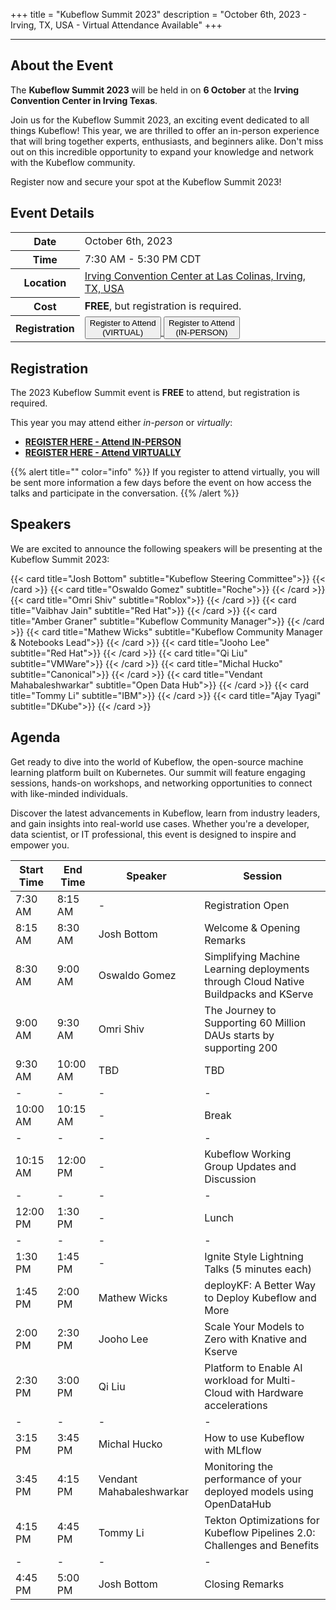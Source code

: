 +++
title = "Kubeflow Summit 2023"
description = "October 6th, 2023 - Irving, TX, USA - Virtual Attendance Available"
+++

---

## About the Event

The __Kubeflow Summit 2023__ will be held in on __6 October__ at the __Irving Convention Center in Irving Texas__.

Join us for the Kubeflow Summit 2023, an exciting event dedicated to all things Kubeflow! 
This year, we are thrilled to offer an in-person experience that will bring together experts, enthusiasts, and beginners alike.
Don't miss out on this incredible opportunity to expand your knowledge and network with the Kubeflow community. 

Register now and secure your spot at the Kubeflow Summit 2023!

## Event Details

<div class="table-responsive">
  <table class="table table-bordered">
    <tr class="thead-light">
      <th>
        Date
      </th>
      <td>
        October 6th, 2023
      </td>
    </tr>
    <tr class="thead-light">
      <th>
        Time
      </th>
      <td>
        7:30 AM - 5:30 PM CDT
      </td>
    </tr>
    <tr class="thead-light">
      <th>
        Location
      </th>
      <td>
        <a href="https://maps.app.goo.gl/Xnf4Y1ffVLRiPNGR9">Irving Convention Center at Las Colinas, Irving, TX, USA</a>
      </td>
    </tr>
    <tr class="thead-light">
      <th>
        Cost
      </th>
      <td>
        <strong>FREE</strong>, but registration is required.
      </td>
    </tr>
    <tr class="thead-light">
      <th>
        Registration
      </th>
      <td>
        <a href="https://www.eventbrite.com/e/kubeflow-summit-2023-virtual-registration-tickets-726298186427">
          <button class="btn btn-warning py-2 px-3 mx-3 my-3">Register to Attend<br>(VIRTUAL)</button>
        </a>
        <a href="https://www.eventbrite.com/e/kubeflow-summit-2023-in-person-registration-tickets-726236511957">
          <button class="btn btn-warning py-2 px-3 mx-3 my-3">Register to Attend<br>(IN-PERSON)</button>
        </a>
      </td>
    </tr>
  </table>
</div>

## Registration

The 2023 Kubeflow Summit event is __FREE__ to attend, but registration is required.

This year you may attend either _in-person_ or _virtually_:

- [__REGISTER HERE - Attend IN-PERSON__](https://www.eventbrite.com/e/kubeflow-summit-2023-in-person-registration-tickets-726236511957)
- [__REGISTER HERE - Attend VIRTUALLY__](https://www.eventbrite.com/e/kubeflow-summit-2023-virtual-registration-tickets-726298186427)

{{% alert title="" color="info" %}}
If you register to attend virtually, you will be sent more information a few days before the event on how access the talks and participate in the conversation.
{{% /alert %}}

## Speakers

We are excited to announce the following speakers will be presenting at the Kubeflow Summit 2023:

<div class="container">
  <div class="row">
    <div class="col-auto mb-3">
      {{< card title="Josh Bottom" 
               subtitle="Kubeflow Steering Committee">}}
      {{< /card >}}
      {{< card title="Oswaldo Gomez" 
               subtitle="Roche">}}
      {{< /card >}}
      {{< card title="Omri Shiv" 
               subtitle="Roblox">}}
      {{< /card >}}
      {{< card title="Vaibhav Jain" 
               subtitle="Red Hat">}}
      {{< /card >}}
      {{< card title="Amber Graner" 
               subtitle="Kubeflow Community Manager">}}
      {{< /card >}}
      {{< card title="Mathew Wicks" 
               subtitle="Kubeflow Community Manager & Notebooks Lead">}}
      {{< /card >}}
      {{< card title="Jooho Lee" 
               subtitle="Red Hat">}}
      {{< /card >}}
      {{< card title="Qi Liu" 
               subtitle="VMWare">}}
      {{< /card >}}
      {{< card title="Michal Hucko" 
               subtitle="Canonical">}}
      {{< /card >}}
      {{< card title="Vendant Mahabaleshwarkar" 
               subtitle="Open Data Hub">}}
      {{< /card >}}
      {{< card title="Tommy Li" 
               subtitle="IBM">}}
      {{< /card >}}
      {{< card title="Ajay Tyagi" 
               subtitle="DKube">}}
      {{< /card >}}
    </div>
  </div>
</div>

## Agenda

Get ready to dive into the world of Kubeflow, the open-source machine learning platform built on Kubernetes. 
Our summit will feature engaging sessions, hands-on workshops, and networking opportunities to connect with like-minded individuals.

Discover the latest advancements in Kubeflow, learn from industry leaders, and gain insights into real-world use cases. Whether you're a developer, data scientist, or IT professional, this event is designed to inspire and empower you.

| Start Time | End Time | Speaker                  | Session                                                                             |
|------------|----------|--------------------------|-------------------------------------------------------------------------------------|
| 7:30 AM    | 8:15 AM  | -                        | Registration Open                                                                   |
| 8:15 AM    | 8:30 AM  | Josh Bottom              | Welcome & Opening Remarks                                                           |
| 8:30 AM    | 9:00 AM  | Oswaldo Gomez            | Simplifying Machine Learning deployments through Cloud Native Buildpacks and KServe |
| 9:00 AM    | 9:30 AM  | Omri Shiv                | The Journey to Supporting 60 Million DAUs starts by supporting 200                  |
| 9:30 AM    | 10:00 AM | TBD                      | TBD                                                                                 |
| -          | -        | -                        | -                                                                                   |
| 10:00 AM   | 10:15 AM | -                        | Break                                                                               |
| -          | -        | -                        | -                                                                                   |
| 10:15 AM   | 12:00 PM | -                        | Kubeflow Working Group Updates and Discussion                                       |
| -          | -        | -                        | -                                                                                   |
| 12:00 PM   | 1:30 PM  | -                        | Lunch                                                                               |
| -          | -        | -                        | -                                                                                   |
| 1:30 PM    | 1:45 PM  | -                        | Ignite Style Lightning Talks (5 minutes each)                                       |
| 1:45 PM    | 2:00 PM  | Mathew Wicks             | deployKF: A Better Way to Deploy Kubeflow and More                                  |
| 2:00 PM    | 2:30 PM  | Jooho Lee                | Scale Your Models to Zero with Knative and Kserve                                   |
| 2:30 PM    | 3:00 PM  | Qi Liu                   | Platform to Enable AI workload for Multi-Cloud with Hardware accelerations          |
| -          | -        | -                        | -                                                                                   |
| 3:15 PM    | 3:45 PM  | Michal Hucko             | How to use Kubeflow with MLflow                                                     |
| 3:45 PM    | 4:15 PM  | Vendant Mahabaleshwarkar | Monitoring the performance of your deployed models using OpenDataHub                |
| 4:15 PM    | 4:45 PM  | Tommy Li                 | Tekton Optimizations for Kubeflow Pipelines 2.0: Challenges and Benefits            |
| -          | -        | -                        | -                                                                                   |
| 4:45 PM    | 5:00 PM  | Josh Bottom              | Closing Remarks                                                                     |
